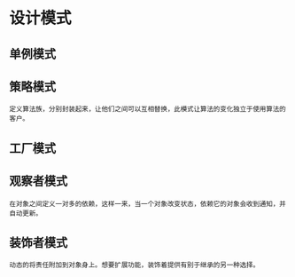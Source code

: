 #  设计模式
## 单例模式
## 策略模式
    定义算法族，分别封装起来，让他们之间可以互相替换，此模式让算法的变化独立于使用算法的客户。
## 工厂模式
    
## 观察者模式
    在对象之间定义一对多的依赖，这样一来，当一个对象改变状态，依赖它的对象会收到通知，并自动更新。
## 装饰者模式
    动态的将责任附加到对象身上。想要扩展功能，装饰着提供有别于继承的另一种选择。